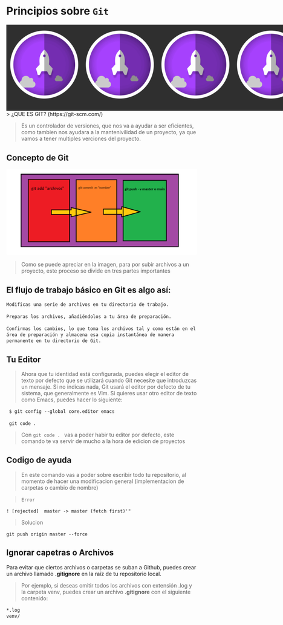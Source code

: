 # Principios sobre `Git`

<div style="display: flex">
  <img src="imagenes/git-2.gif" width=200>
  <img src="imagenes/git-2.gif" width=200>
  <img src="imagenes/git-2.gif" width=200>
  <img src="imagenes/git-2.gif" width=200>
</div>
> ¿QUE ES GIT? (https://git-scm.com/)

> Es un controlador de versiones, que nos va a ayudar a ser eficientes, como tambien nos ayudara a la mantenivilidad de un proyecto, ya que vamos a tener multiples verciones del proyecto. 

## Concepto de Git

![Alt text](/imagenes/git.png    "Proceso de git")

> Como se puede apreciar en la imagen,  para por subir archivos a un proyecto, este proceso se divide en tres partes importantes 



## El flujo de trabajo básico en Git es algo así:

    Modificas una serie de archivos en tu directorio de trabajo.

    Preparas los archivos, añadiéndolos a tu área de preparación.

    Confirmas los cambios, lo que toma los archivos tal y como están en el área de preparación y almacena esa copia instantánea de manera permanente en tu directorio de Git.



## Tu Editor

> Ahora que tu identidad está configurada, puedes elegir el editor de texto por defecto que se utilizará cuando Git necesite que introduzcas un mensaje. Si no indicas nada, Git usará el editor por defecto de tu sistema, que generalmente es Vim. Si quieres usar otro editor de texto como Emacs, puedes hacer lo siguiente:

     $ git config --global core.editor emacs

     git code . 

> Con `git code . ` vas a poder habir tu editor por defecto, este comando te va servir de mucho a la hora de edicion de proyectos 


## Codigo de ayuda

> En este comando vas a poder sobre escribir todo tu repositorio, al momento de hacer una modificacion general (implementacion de carpetas o cambio de nombre)


> `Error`
```
! [rejected]  master -> master (fetch first)'"
```

> Solucion

```
git push origin master --force
```

## Ignorar capetras o Archivos 

Para evitar que ciertos archivos o carpetas se suban a Github, puedes crear un archivo llamado <b>.gitignore</b> en la raíz de tu repositorio local.

> Por ejemplo, si deseas omitir todos los archivos con extensión .log y la carpeta venv, puedes crear un archivo <b>.gitignore</b> con el siguiente contenido:

```
*.log
venv/
```
